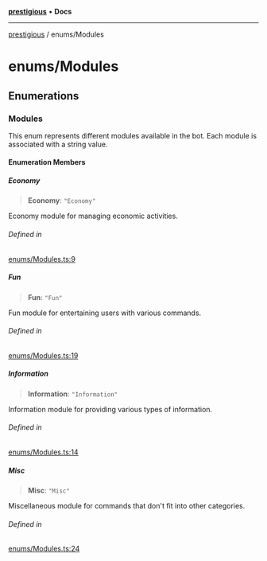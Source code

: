 [**prestigious**](../README.md) • **Docs**

***

[prestigious](../README.md) / enums/Modules

# enums/Modules

## Enumerations

### Modules

This enum represents different modules available in the bot.
Each module is associated with a string value.

#### Enumeration Members

##### Economy

> **Economy**: `"Economy"`

Economy module for managing economic activities.

###### Defined in

[enums/Modules.ts:9](https://github.com/LightBlueGamer/Prestigious/blob/85a20b132e245a5deb00df242c82d7c6845a7ed4/src/lib/enums/Modules.ts#L9)

##### Fun

> **Fun**: `"Fun"`

Fun module for entertaining users with various commands.

###### Defined in

[enums/Modules.ts:19](https://github.com/LightBlueGamer/Prestigious/blob/85a20b132e245a5deb00df242c82d7c6845a7ed4/src/lib/enums/Modules.ts#L19)

##### Information

> **Information**: `"Information"`

Information module for providing various types of information.

###### Defined in

[enums/Modules.ts:14](https://github.com/LightBlueGamer/Prestigious/blob/85a20b132e245a5deb00df242c82d7c6845a7ed4/src/lib/enums/Modules.ts#L14)

##### Misc

> **Misc**: `"Misc"`

Miscellaneous module for commands that don't fit into other categories.

###### Defined in

[enums/Modules.ts:24](https://github.com/LightBlueGamer/Prestigious/blob/85a20b132e245a5deb00df242c82d7c6845a7ed4/src/lib/enums/Modules.ts#L24)
